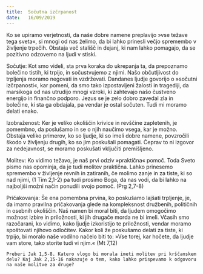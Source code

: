 ```yaml
---
title:  Sočutna izčrpanost
date:   16/09/2019
---
```


Ko se upiramo verjetnosti, da naše dobre namene preplavijo »vse težave tega sveta«, si mnogi od nas želimo, da bi lahko prinesli večjo spremembo v življenje trpečih. Obstaja več stališč in dejanj, ki nam lahko pomagajo, da se pozitivno odzovemo na ljudi v stiski.

Sočutje: Kot smo videli, sta prva koraka do ukrepanja ta, da prepoznamo bolečino tistih, ki trpijo, in sočustvujemo z njimi. Našo občutljivost do trpljenja moramo negovati in vzdrževati. Dandanes ljudje govorijo o »sočutni izčrpanosti«, kar pomeni, da smo tako izpostavljeni žalosti in tragediji, da marsikoga od nas utrudijo mnogi vzroki, ki zahtevajo našo čustveno energijo in finančno podporo. Jezus se je zelo dobro zavedal zla in bolečine, ki sta ga obdajala, pa vendar je ostal sočuten. Tudi mi moramo delati enako.

Izobraženost: Ker je veliko okoliščin krivice in revščine zapletenih, je pomembno, da poslušamo in se o njih naučimo vsega, kar je možno. Obstaja veliko primerov, ko so ljudje, ki so imeli dobre namene, povzročili škodo v življenju drugih, ko so jim poskušali pomagati. Čeprav to ni izgovor za nedejavnost, se moramo poskušati vključiti premišljeno.

Molitev: Ko vidimo težavo, je naš prvi odziv »praktična« pomoč. Toda Sveto pismo nas opominja, da je tudi molitev praktična. Lahko prinesemo spremembo v življenje revnih in zatiranih, če molimo zanje in za tiste, ki so nad njimi, (1 Tim 2,1-2) pa tudi prosimo Boga, da nas vodi, da bi lahko na najboljši možni način ponudili svojo pomoč. (Prg 2,7-8)

Pričakovanja: Še ena pomembna prvina, ko poskušamo lajšati trpljenje, je, da imamo pravilna pričakovanja glede na kompleksnost družbenih, političnih in osebnih okoliščin. Naš namen bi moral biti, da ljudem omogočimo možnost izbire in priložnosti, ki jih drugače morda ne bi imeli. Včasih smo razočarani, ko vidimo, kako ljudje izkoristijo te priložnosti, vendar moramo spoštovati njihovo odločitev. Kakor koli že poskušamo delati za tiste, ki trpijo, bi moralo naše vodilno načelo biti to: »Vse torej, kar hočete, da ljudje vam store, tako storite tudi vi njim.« (Mt 7,12)

`Preberi Jak 1,5-8. Katero vlogo bi morala imeti molitev pri krščanskem delu? Kaj Jak 2,15-16 nakazuje o tem, kako lahko prispevamo k odgovoru na naše molitve za druge?`
